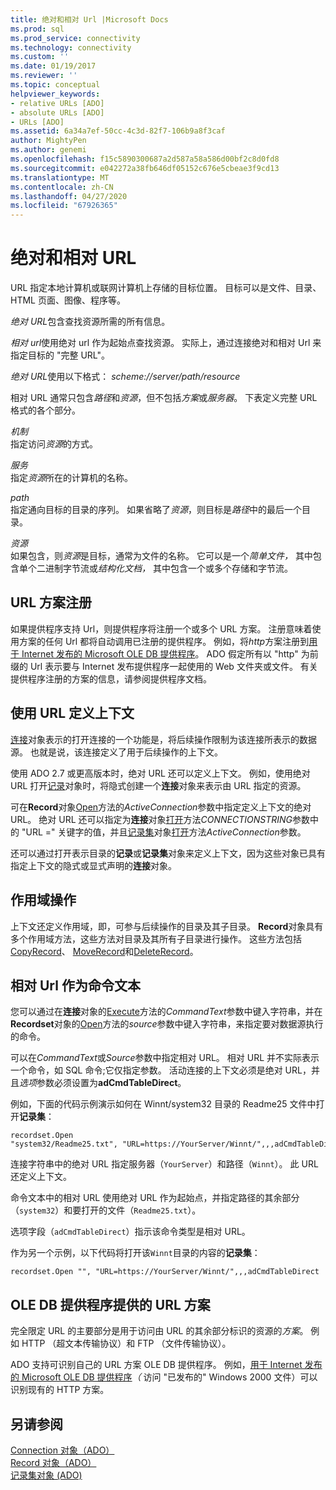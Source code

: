 ```yaml
---
title: 绝对和相对 Url |Microsoft Docs
ms.prod: sql
ms.prod_service: connectivity
ms.technology: connectivity
ms.custom: ''
ms.date: 01/19/2017
ms.reviewer: ''
ms.topic: conceptual
helpviewer_keywords:
- relative URLs [ADO]
- absolute URLs [ADO]
- URLs [ADO]
ms.assetid: 6a34a7ef-50cc-4c3d-82f7-106b9a8f3caf
author: MightyPen
ms.author: genemi
ms.openlocfilehash: f15c5890300687a2d587a58a586d00bf2c8d0fd8
ms.sourcegitcommit: e042272a38fb646df05152c676e5cbeae3f9cd13
ms.translationtype: MT
ms.contentlocale: zh-CN
ms.lasthandoff: 04/27/2020
ms.locfileid: "67926365"
---
```

# <a name="absolute-and-relative-urls"></a>绝对和相对 URL
URL 指定本地计算机或联网计算机上存储的目标位置。 目标可以是文件、目录、HTML 页面、图像、程序等。  
  
 *绝对 URL*包含查找资源所需的所有信息。  
  
 *相对 url*使用绝对 url 作为起始点查找资源。 实际上，通过连接绝对和相对 Url 来指定目标的 "完整 URL"。  
  
 *绝对 URL*使用以下格式： *scheme://server/path/resource*  
  
 相对 URL 通常只包含*路径*和*资源*，但不包括*方案*或*服务器*。 下表定义完整 URL 格式的各个部分。  
  
 *机制*  
 指定访问*资源*的方式。  
  
 *服务*  
 指定*资源*所在的计算机的名称。  
  
 *path*  
 指定通向目标的目录的序列。 如果省略了*资源*，则目标是*路径*中的最后一个目录。  
  
 *资源*  
 如果包含，则*资源*是目标，通常为文件的名称。 它可以是一个*简单文件，* 其中包含单个二进制字节流或*结构化文档，* 其中包含一个或多个存储和字节流。  
  
## <a name="url-scheme-registration"></a>URL 方案注册  
 如果提供程序支持 Url，则提供程序将注册一个或多个 URL 方案。 注册意味着使用方案的任何 Url 都将自动调用已注册的提供程序。 例如，将*http*方案注册到[用于 Internet 发布的 Microsoft OLE DB 提供程序](../../../ado/guide/appendixes/microsoft-ole-db-provider-for-internet-publishing.md)。 ADO 假定所有以 "http" 为前缀的 Url 表示要与 Internet 发布提供程序一起使用的 Web 文件夹或文件。 有关提供程序注册的方案的信息，请参阅提供程序文档。  
  
## <a name="defining-context-with-a-url"></a>使用 URL 定义上下文  
 [连接](../../../ado/reference/ado-api/connection-object-ado.md)对象表示的打开连接的一个功能是，将后续操作限制为该连接所表示的数据源。 也就是说，该连接定义了用于后续操作的上下文。  
  
 使用 ADO 2.7 或更高版本时，绝对 URL 还可以定义上下文。 例如，使用绝对 URL 打开[记录](../../../ado/reference/ado-api/record-object-ado.md)对象时，将隐式创建一个**连接**对象来表示由 URL 指定的资源。  
  
 可在**Record**对象[Open](../../../ado/reference/ado-api/open-method-ado-record.md)方法的*ActiveConnection*参数中指定定义上下文的绝对 URL。 绝对 URL 还可以指定为**连接**对象[打开](../../../ado/reference/ado-api/open-method-ado-connection.md)方法*CONNECTIONSTRING*参数中的 "URL =" 关键字的值，并且[记录集](../../../ado/reference/ado-api/recordset-object-ado.md)对象[打开](../../../ado/reference/ado-api/open-method-ado-recordset.md)方法*ActiveConnection*参数。  
  
 还可以通过打开表示目录的**记录**或**记录集**对象来定义上下文，因为这些对象已具有指定上下文的隐式或显式声明的**连接**对象。  
  
## <a name="scoped-operations"></a>作用域操作  
 上下文还定义作用域，即，可参与后续操作的目录及其子目录。 **Record**对象具有多个作用域方法，这些方法对目录及其所有子目录进行操作。 这些方法包括[CopyRecord](../../../ado/reference/ado-api/copyrecord-method-ado.md)、 [MoveRecord](../../../ado/reference/ado-api/moverecord-method-ado.md)和[DeleteRecord](../../../ado/reference/ado-api/deleterecord-method-ado.md)。  
  
## <a name="relative-urls-as-command-text"></a>相对 Url 作为命令文本  
 您可以通过在**连接**对象的[Execute](../../../ado/reference/ado-api/execute-method-ado-connection.md)方法的*CommandText*参数中键入字符串，并在**Recordset**对象的[Open](../../../ado/reference/ado-api/open-method-ado-recordset.md)方法的*source*参数中键入字符串，来指定要对数据源执行的命令。  
  
 可以在*CommandText*或*Source*参数中指定相对 URL。 相对 URL 并不实际表示一个命令，如 SQL 命令;它仅指定参数。 活动连接的上下文必须是绝对 URL，并且*选项*参数必须设置为**adCmdTableDirect**。  
  
 例如，下面的代码示例演示如何在 Winnt/system32 目录的 Readme25 文件中打开**记录集**：  
  
```  
recordset.Open "system32/Readme25.txt", "URL=https://YourServer/Winnt/",,,adCmdTableDirect  
```  
  
 连接字符串中的绝对 URL 指定服务器（`YourServer`）和路径（`Winnt`）。 此 URL 还定义上下文。  
  
 命令文本中的相对 URL 使用绝对 URL 作为起始点，并指定路径的其余部分（`system32`）和要打开的文件（`Readme25.txt`）。  
  
 选项字段（`adCmdTableDirect`）指示该命令类型是相对 URL。  
  
 作为另一个示例，以下代码将打开该`Winnt`目录的内容的**记录集**：  
  
```  
recordset.Open "", "URL=https://YourServer/Winnt/",,,adCmdTableDirect  
```  
  
## <a name="ole-db-provider-supplied-url-schemes"></a>OLE DB 提供程序提供的 URL 方案  
 完全限定 URL 的主要部分是用于访问由 URL 的其余部分标识的资源的*方案*。 例如 HTTP （超文本传输协议）和 FTP （文件传输协议）。  
  
 ADO 支持可识别自己的 URL 方案 OLE DB 提供程序。 例如，[用于 Internet 发布的 Microsoft OLE DB 提供程序](../../../ado/guide/appendixes/microsoft-ole-db-provider-for-internet-publishing.md)*（* 访问 "已发布的" Windows 2000 文件）可以识别现有的 HTTP 方案。  
  
## <a name="see-also"></a>另请参阅  
 [Connection 对象（ADO）](../../../ado/reference/ado-api/connection-object-ado.md)   
 [Record 对象（ADO）](../../../ado/reference/ado-api/record-object-ado.md)   
 [记录集对象 (ADO)](../../../ado/reference/ado-api/recordset-object-ado.md)
